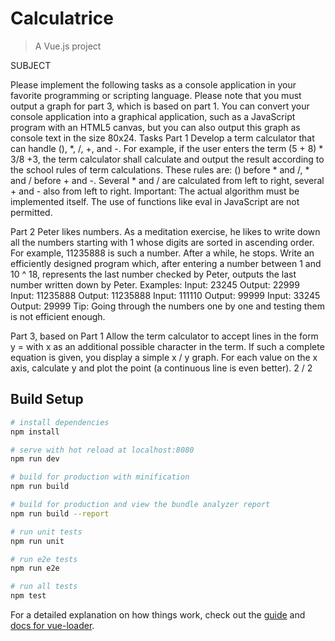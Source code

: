 # Calculatrice

> A Vue.js project

SUBJECT

Please implement the following tasks as a console application in your favorite programming or
scripting language.
Please note that you must output a graph for part 3, which is based on part 1. You can convert your
console application into a graphical application, such as a JavaScript program with an HTML5 canvas,
but you can also output this graph as console text in the size 80x24.
Tasks
Part 1 Develop a term calculator that can handle (), *, /, +, and -. For example, if the user enters the
term (5 + 8) * 3/8 +3, the term calculator shall calculate and output the result according to the school
rules of term calculations.
These rules are: () before * and /, * and / before + and -. Several * and / are calculated from left to
right, several + and - also from left to right.
Important: The actual algorithm must be implemented itself. The use of functions like eval in
JavaScript are not permitted.

Part 2 Peter likes numbers. As a meditation exercise, he likes to write down all the numbers starting
with 1 whose digits are sorted in ascending order. For example, 11235888 is such a number. After a
while, he stops.
Write an efficiently designed program which, after entering a number between 1 and 10 ^ 18,
represents the last number checked by Peter, outputs the last number written down by Peter.
Examples:
Input: 23245 Output: 22999
Input: 11235888 Output: 11235888
Input: 111110 Output: 99999
Input: 33245 Output: 29999
Tip: Going through the numbers one by one and testing them is not efficient enough.

Part 3, based on Part 1 Allow the term calculator to accept lines in the form y = <TERM> with x as an
additional possible character in the term. If such a complete equation is given, you display a simple x /
y graph. For each value on the x axis, calculate y and plot the point (a continuous line is even better).
2 / 2


## Build Setup

``` bash
# install dependencies
npm install

# serve with hot reload at localhost:8080
npm run dev

# build for production with minification
npm run build

# build for production and view the bundle analyzer report
npm run build --report

# run unit tests
npm run unit

# run e2e tests
npm run e2e

# run all tests
npm test
```

For a detailed explanation on how things work, check out the [guide](http://vuejs-templates.github.io/webpack/) and [docs for vue-loader](http://vuejs.github.io/vue-loader).
